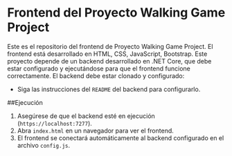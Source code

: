 # Frontend del Proyecto Walking Game Project

Este es el repositorio del frontend de Proyecto Walking Game Project. El frontend está desarrollado en HTML, CSS, JavaScript, Bootstrap. Este proyecto depende de un backend desarrollado en .NET Core, que debe estar configurado y ejecutándose para que el frontend funcione correctamente.
El backend debe estar clonado y configurado:
- Siga las instrucciones del `README` del backend para configurarlo.

##Ejecución
1. Asegúrese de que el backend esté en ejecución (`https://localhost:7277`).
2. Abra `index.html` en un navegador para ver el frontend.
3. El frontend se conectará automáticamente al backend configurado en el archivo `config.js`.
